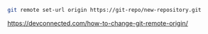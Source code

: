 ```bash
git remote set-url origin https://git-repo/new-repository.git
```
https://devconnected.com/how-to-change-git-remote-origin/
